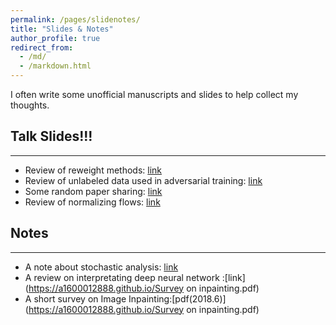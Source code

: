 ```yaml
---
permalink: /pages/slidenotes/
title: "Slides & Notes"
author_profile: true
redirect_from: 
  - /md/
  - /markdown.html
---
```


I often write some unofficial manuscripts and slides to help collect my thoughts. 

## Talk Slides!!!
----
* Review of reweight methods: [link](https://zdhNarsil.github.io/files/Reweight_slides.pdf)
* Review of unlabeled data used in adversarial training:  [link](https://github.com/zdhNarsil/zdhNarsil.github.io/raw/master/files/unlabeladvtrain.pdf)
* Some random paper sharing: [link](https://github.com/zdhNarsil/zdhNarsil.github.io/raw/master/files/paper_sharing_slides_for_yunjin_s_seminar.pdf)
* Review of normalizing flows: [link](https://github.com/zdhNarsil/zdhNarsil.github.io/raw/master/files/Normalizing%20Flows.pptx)



## Notes
----
* A note about stochastic analysis: [link](https://github.com/zdhNarsil/zdhNarsil.github.io/raw/master/files/Notes_of_Stochastic_Analysis.pdf)
* A review on interpretating deep neural network :[link](https://a1600012888.github.io/Survey on inpainting.pdf)
* A short survey on Image Inpainting:[pdf(2018.6)](https://a1600012888.github.io/Survey on inpainting.pdf)



